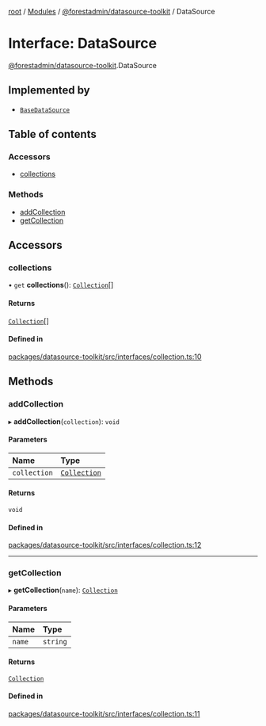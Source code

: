 [root](../README.md) / [Modules](../modules.md) / [@forestadmin/datasource-toolkit](../modules/forestadmin_datasource_toolkit.md) / DataSource

# Interface: DataSource

[@forestadmin/datasource-toolkit](../modules/forestadmin_datasource_toolkit.md).DataSource

## Implemented by

- [`BaseDataSource`](../classes/forestadmin_datasource_toolkit.BaseDataSource.md)

## Table of contents

### Accessors

- [collections](forestadmin_datasource_toolkit.DataSource.md#collections)

### Methods

- [addCollection](forestadmin_datasource_toolkit.DataSource.md#addcollection)
- [getCollection](forestadmin_datasource_toolkit.DataSource.md#getcollection)

## Accessors

### collections

• `get` **collections**(): [`Collection`](forestadmin_datasource_toolkit.Collection.md)[]

#### Returns

[`Collection`](forestadmin_datasource_toolkit.Collection.md)[]

#### Defined in

[packages/datasource-toolkit/src/interfaces/collection.ts:10](https://github.com/ForestAdmin/agent-nodejs/blob/fba2435/packages/datasource-toolkit/src/interfaces/collection.ts#L10)

## Methods

### addCollection

▸ **addCollection**(`collection`): `void`

#### Parameters

| Name | Type |
| :------ | :------ |
| `collection` | [`Collection`](forestadmin_datasource_toolkit.Collection.md) |

#### Returns

`void`

#### Defined in

[packages/datasource-toolkit/src/interfaces/collection.ts:12](https://github.com/ForestAdmin/agent-nodejs/blob/fba2435/packages/datasource-toolkit/src/interfaces/collection.ts#L12)

___

### getCollection

▸ **getCollection**(`name`): [`Collection`](forestadmin_datasource_toolkit.Collection.md)

#### Parameters

| Name | Type |
| :------ | :------ |
| `name` | `string` |

#### Returns

[`Collection`](forestadmin_datasource_toolkit.Collection.md)

#### Defined in

[packages/datasource-toolkit/src/interfaces/collection.ts:11](https://github.com/ForestAdmin/agent-nodejs/blob/fba2435/packages/datasource-toolkit/src/interfaces/collection.ts#L11)
